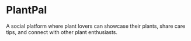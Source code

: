 # PlantPal
A social platform where plant lovers can showcase their plants, share care tips, and connect with other plant enthusiasts.
